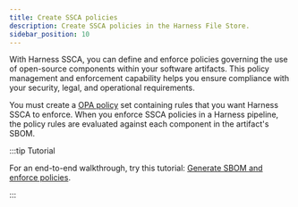 ```yaml
---
title: Create SSCA policies
description: Create SSCA policies in the Harness File Store.
sidebar_position: 10
---
```


With Harness SSCA, you can define and enforce policies governing the use of open-source components within your software artifacts. This policy management and enforcement capability helps you ensure compliance with your security, legal, and operational requirements.

You must create a [OPA policy](https://developer.harness.io/docs/continuous-delivery/x-platform-cd-features/advanced/cd-governance/harness-governance-overview/) set containing rules that you want Harness SSCA to enforce.  When you enforce SSCA policies in a Harness pipeline, the policy rules are evaluated against each component in the artifact's SBOM.

:::tip Tutorial

For an end-to-end walkthrough, try this tutorial: [Generate SBOM and enforce policies](/tutorials/secure-supply-chain/generate-sbom).

:::
